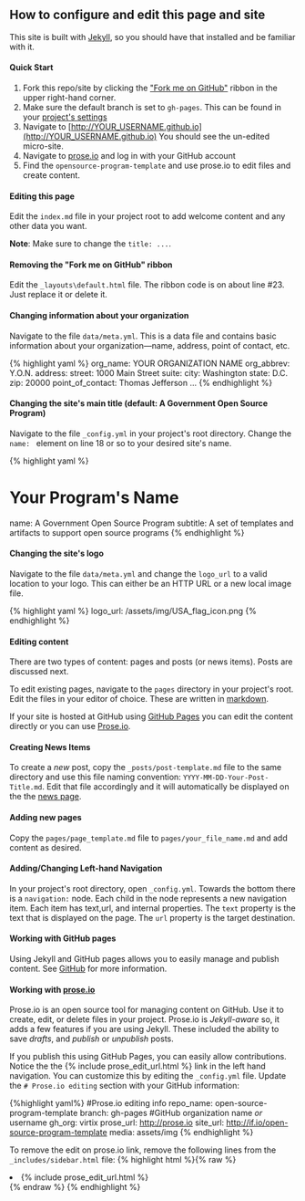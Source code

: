 

## How to configure and edit this page and site

This site is built with [Jekyll](http://jekyllrb.com/), so you should 
have that installed and be familiar with it.


#### Quick Start

1. Fork this repo/site by clicking the ["Fork me on GitHub"](https://github.com/virtix/open-source-program-template)
ribbon in the upper right-hand corner.
2. Make sure the default branch is set to ```gh-pages```. This can be found in your [project's settings](https://github.com/YOUR_USERNAME/open-source-program-template/settings)
3. Navigate to [http://YOUR_USERNAME.github.io](http://YOUR_USERNAME.github.io)
    You should see the un-edited micro-site.
4. Navigate to [prose.io](http://prose.io) and log in with your GitHub account
5. Find the ```opensource-program-template``` and use prose.io to edit files and create content.


#### Editing this page

Edit the ```index.md``` file in your project root to add welcome content and
any other data you want. 

**Note**: Make sure to change the ```title: ...```.



#### Removing the "Fork me on GitHub" ribbon

Edit the ```_layouts\default.html``` file. The ribbon code is on 
about line #23. Just replace it or delete it.


#### Changing information about your organization

Navigate to the file ```data/meta.yml```.  This is a data file and contains
basic information about your organization&mdash;name, address, point of contact, etc.


{% highlight yaml %}
org_name:  YOUR ORGANIZATION NAME
org_abbrev: Y.O.N.
address:
 street: 1000 Main Street
 suite: 
 city: Washington
 state: D.C.
 zip: 20000
point_of_contact: Thomas Jefferson 
...
{% endhighlight %}


#### Changing the site's main title (default: A Government Open Source Program)

Navigate to the file ```_config.yml``` in your project's root directory. Change the
```name: ``` element on line 18 or so to your desired site's name.

{% highlight yaml %}
# Your Program's Name
name: A Government Open Source Program
subtitle: A set of templates and artifacts to support open source programs 
{% endhighlight %}


#### Changing the site's logo

Navigate to the file ```data/meta.yml``` and change the ```logo_url``` to a valid 
location to your logo. This can either be an HTTP URL or a new local image file.

{% highlight yaml %}
logo_url: /assets/img/USA_flag_icon.png
{% endhighlight %}



#### Editing content

There are two types of content: pages and posts (or news items). Posts are discussed next.

To edit existing pages, navigate to the ```pages``` directory in your project's root. Edit
the files in your editor of choice.  These are written in [markdown](https://daringfireball.net/projects/markdown/).

If your site is hosted at GitHub using [GitHub Pages](http://pages.github.com/) you can edit the content
directly or you can use [Prose.io](http://prose.io/).


#### Creating News Items 

To create a _new_ post, copy the ```_posts/post-template.md``` file to the same directory and use this
file naming convention: ```YYYY-MM-DD-Your-Post-Title.md```.  Edit that file accordingly and it 
will automatically be displayed on the the [news page](news.html).  


#### Adding new pages

Copy the ```pages/page_template.md``` file to ```pages/your_file_name.md``` and add content as desired.



#### Adding/Changing Left-hand Navigation

In your project's root directory, open ```_config.yml```.  Towards the bottom there is a 
```navigation:``` node. Each child in the node represents a new navigation item.  Each item
has text,url, and internal properties.  The ```text``` property is the text that is displayed 
on the page. The ```url``` property is the target destination. 

#### Working with GitHub pages

Using Jekyll and GitHub pages allows you to easily manage and publish content. See
[GitHub](https://help.github.com/articles/using-jekyll-with-pages) for more information.


#### Working with [prose.io](https://github.com/prose/prose/wiki/Getting-Started)

Prose.io is an open source tool for managing content on GitHub.
Use it to create, edit, or delete files in your project.  Prose.io is _Jekyll-aware_
so, it adds a few features if you are using Jekyll. These included the ability to 
save _drafts_, and _publish_ or _unpublish_ posts.

If you publish this using GitHub Pages, you can easily allow contributions.  Notice the
the {% include prose_edit_url.html %} link in the left hand navigation.  You can customize this
by editing the ```_config.yml``` file. Update the ```# Prose.io editing``` section with 
your GitHub information:

{%highlight yaml%}
#Prose.io editing info
repo_name: open-source-program-template
branch: gh-pages
#GitHub organization name *or* username
gh_org: virtix
prose_url: http://prose.io
site_url: http://if.io/open-source-program-template
media: assets/img
{% endhighlight %}


To remove the edit on prose.io link, remove the following lines from the
```_includes/sidebar.html``` file:
{% highlight html %}{% raw %}<!-- Prose.io edit link -->
 <li>{% include prose_edit_url.html %}</li>{% endraw %}
{% endhighlight %}

